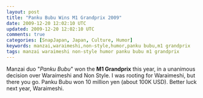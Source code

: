 ```yaml
---           
layout: post
title: "Panku Bubu Wins M1 Grandprix 2009"
date: 2009-12-20 12:02:10 UTC
updated: 2009-12-20 12:02:10 UTC
comments: true
categories: [SnapJapan, Japan, Culture, Humor]
keywords: manzai,waraimeshi,non-style,humor,panku bubu,m1 grandprix
tags: manzai waraimeshi non-style humor panku bubu m1 grandprix
---
```

 


Manzai duo "_Panku Bubu_" won the **M1 Grandprix** this year, in a unanimous decision over Waraimeshi and Non Style. I was rooting for Waraimeshi, but there you go. Panku Bubu won 10 million yen (about 100K USD). Better luck next year, Waraimeshi. 



